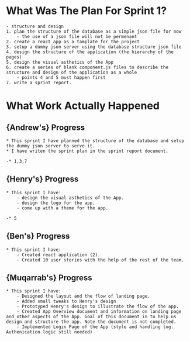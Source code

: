 # What Was The Plan For Sprint 1?

    - structure and design
    1. plan the structure of the database as a simple json file for now
        - the use of a json file will not be permenant
    2. create a react app as a tamplate for the project
    3. setup a dummy json server using the database structure json file
    4. design the structure of the application (the hierarchy of the pages)
    5. design the visual asthetics of the App
    6. create a series of blank component.js files to describe the structure and design of the application as a whole
        - points 4 and 5 must happen first
    7. write a sprint report.

# What Work Actually Happened

## {Andrew's} Progress

    * This sprint I have planned the structure of the database and setup the dummy json server to serve it.
    * I have writen the sprint plan in the sprint report document.

    -* 1,3,7

## {Henry's} Progress

    * This sprint I have:
        - design the visual asthetics of the App.
        - design the logo for the app.
        - come up with a theme for the app.

    -* 5

## {Ben's} Progress

    * This sprint I have:
        - Created react application (2).
        - Created 10 user stories with the help of the rest of the team.

## {Muqarrab's} Progress
    * This sprint I have:
        - Designed the layout and the flow of landing page.
        - Added small tweaks to Henry's design
        - Prototyped Henry's design to illustrate the flow of the app.
        - Created App Overview document and information on landing page and other aspects of the App. Goal of this document in to help us design and structure the app. Note the document is not completed.
        - Implemented Login Page of the App (style and handling log. Authenication logic still needed)
